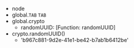 - node
- global.`TAB` `TAB`
- global.crypto
  - randomUUID: [Function: randomUUID]
- crypto.randomUUID()
  - 'b967c881-9d2e-41e1-be42-b7ab1b6412be'
